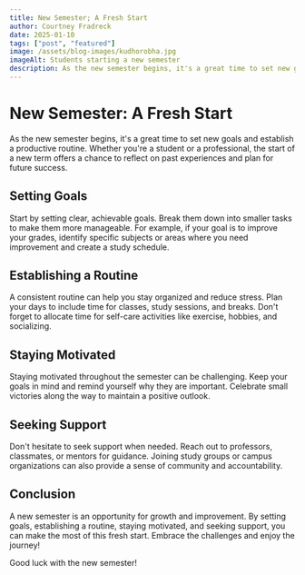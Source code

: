 ```yaml
---
title: New Semester; A Fresh Start
author: Courtney Fradreck
date: 2025-01-10
tags: ["post", "featured"]
image: /assets/blog-images/kudhorobha.jpg
imageAlt: Students starting a new semester
description: As the new semester begins, it's a great time to set new goals and establish a productive routine. Whether you're a student or a professional, the start of a new term offers a chance to reflect on past experiences and plan for future success.
---
```


# New Semester: A Fresh Start

As the new semester begins, it's a great time to set new goals and establish a productive routine. Whether you're a student or a professional, the start of a new term offers a chance to reflect on past experiences and plan for future success.

## Setting Goals

Start by setting clear, achievable goals. Break them down into smaller tasks to make them more manageable. For example, if your goal is to improve your grades, identify specific subjects or areas where you need improvement and create a study schedule.

## Establishing a Routine

A consistent routine can help you stay organized and reduce stress. Plan your days to include time for classes, study sessions, and breaks. Don't forget to allocate time for self-care activities like exercise, hobbies, and socializing.

## Staying Motivated

Staying motivated throughout the semester can be challenging. Keep your goals in mind and remind yourself why they are important. Celebrate small victories along the way to maintain a positive outlook.

## Seeking Support

Don't hesitate to seek support when needed. Reach out to professors, classmates, or mentors for guidance. Joining study groups or campus organizations can also provide a sense of community and accountability.

## Conclusion

A new semester is an opportunity for growth and improvement. By setting goals, establishing a routine, staying motivated, and seeking support, you can make the most of this fresh start. Embrace the challenges and enjoy the journey!

Good luck with the new semester!
